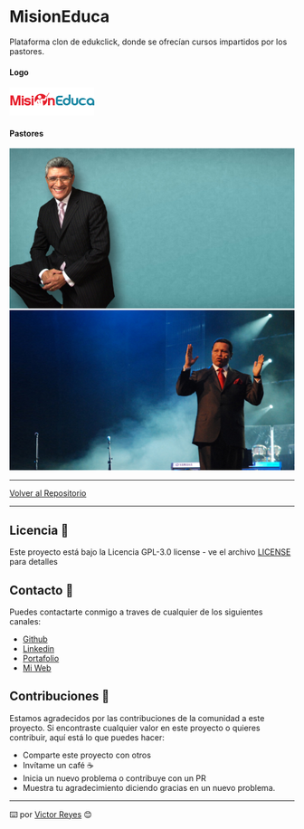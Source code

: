 # MisionEduca
Plataforma clon de edukclick, donde se ofrecían cursos impartidos por los pastores.

#### Logo
<img src='https://raw.githubusercontent.com/tenshi98/Trabajo_Imagenes/main/MisionEduca/src/logo.png' />

#### Pastores
<img src='https://raw.githubusercontent.com/tenshi98/Trabajo_Imagenes/main/MisionEduca/src/bg_html5_2.jpg' />
<img src='https://raw.githubusercontent.com/tenshi98/Trabajo_Imagenes/main/MisionEduca/src/bg6b.jpg' />

---

[Volver al Repositorio](https://github.com/tenshi98/Trabajo_Imagenes/)

---

## Licencia 📄
Este proyecto está bajo la Licencia GPL-3.0 license - ve el archivo [LICENSE](LICENSE) para detalles

## Contacto 📖
Puedes contactarte conmigo a traves de cualquier de los siguientes canales:
- [Github](https://github.com/tenshi98)
- [Linkedin](https://www.linkedin.com/in/victor-reyes-galvez/)
- [Portafolio](https://tenshi98.github.io/portafolio/)
- [Mi Web](https://web.digitalcreations.cl/)

## Contribuciones 🎁
Estamos agradecidos por las contribuciones de la comunidad a este proyecto. Si encontraste cualquier valor en este proyecto o quieres contribuir, aquí está lo que puedes hacer:

- Comparte este proyecto con otros
- Invítame un café ☕
- Inicia un nuevo problema o contribuye con un PR
- Muestra tu agradecimiento diciendo gracias en un nuevo problema.

---

⌨️ por [Victor Reyes](https://github.com/tenshi98) 😊